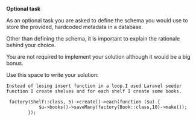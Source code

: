**Optional task**

As an optional task you are asked to define the schema you would use to store the provided, hardcoded metadata in a database.

Other than defining the schema, it is important to explain the rationale behind your choice.

You are not required to implement your solution although it would be a big bonus.

Use this space to write your solution:

```
Instead of losing insert function in a loop.I used Laravel seeder function I create shelves and for each shelf I create some books.

 factory(Shelf::class, 5)->create()->each(function ($u) {
            $u->books()->saveMany(factory(Book::class,10)->make());
        });

```